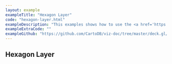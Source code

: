 ```yaml
---
layout: example
exampleTitle: "Hexagon Layer"
code: "hexagon-layer.html"
exampleDescription: "This examples shows how to use the <a href='https://deck.gl/docs/api-reference/aggregation-layers/hexagon-layer' target='_blank'>HexagonLayer</a> to render a hexagon heatmap based on an array of inputs."
exampleExtraCode: ""
exampleGithub: "https://github.com/CartoDB/viz-doc/tree/master/deck.gl/examples/scripting/clustering-and-aggregation/hexagon-layer.html"
---
```

## Hexagon Layer
